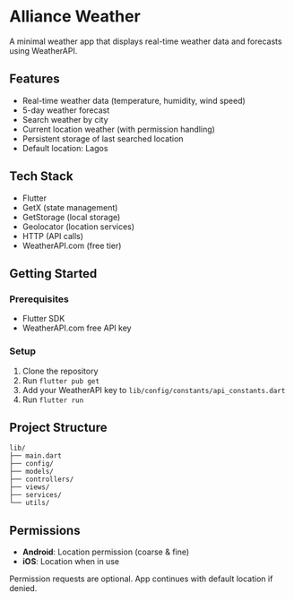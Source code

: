 # Alliance Weather

A minimal weather app that displays real-time weather data and forecasts using WeatherAPI.

## Features

- Real-time weather data (temperature, humidity, wind speed)
- 5-day weather forecast
- Search weather by city
- Current location weather (with permission handling)
- Persistent storage of last searched location
- Default location: Lagos

## Tech Stack

- Flutter
- GetX (state management)
- GetStorage (local storage)
- Geolocator (location services)
- HTTP (API calls)
- WeatherAPI.com (free tier)

## Getting Started

### Prerequisites
- Flutter SDK
- WeatherAPI.com free API key

### Setup

1. Clone the repository
2. Run `flutter pub get`
3. Add your WeatherAPI key to `lib/config/constants/api_constants.dart`
4. Run `flutter run`

## Project Structure

```
lib/
├── main.dart
├── config/
├── models/
├── controllers/
├── views/
├── services/
└── utils/
```

## Permissions

- **Android**: Location permission (coarse & fine)
- **iOS**: Location when in use

Permission requests are optional. App continues with default location if denied.